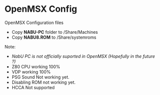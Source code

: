 # OpenMSX Config
OpenMSX Configuration files

- Copy **NABU-PC** folder to /Share/Machines
- Copy **NABU8.ROM** to /Share/systemroms
  
  
  
Note:
- *NabU PC is not officially suported in OpenMSX (Hopefully in the future ?)*
- Z80 CPU working 100%
- VDP working 100%
- PSG Sound Not working yet.
- Disabling ROM not working yet.
- HCCA Not supported
